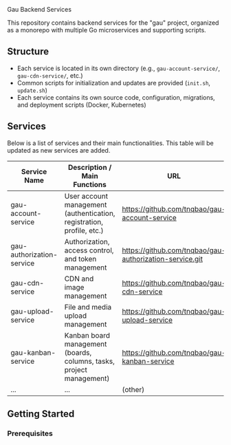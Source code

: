 <div style="align-items: center"> Gau Backend Services</div>

This repository contains backend services for the "gau" project, organized as a monorepo with multiple Go microservices and supporting scripts.

## Structure

- Each service is located in its own directory (e.g., `gau-account-service/`, `gau-cdn-service/`, etc.)
- Common scripts for initialization and updates are provided (`init.sh`, `update.sh`)
- Each service contains its own source code, configuration, migrations, and deployment scripts (Docker, Kubernetes)

## Services

Below is a list of services and their main functionalities. This table will be updated as new services are added.

| Service Name              | Description / Main Functions                                          | URL                                                     |
|---------------------------|-----------------------------------------------------------------------|---------------------------------------------------------|
| gau-account-service       | User account management (authentication, registration, profile, etc.) | https://github.com/tnqbao/gau-account-service           |
| gau-authorization-service | Authorization, access control, and token management                   | https://github.com/tnqbao/gau-authorization-service.git |
| gau-cdn-service           | CDN and image management                                              | https://github.com/tnqbao/gau-cdn-service               |
| gau-upload-service        | File and media upload management                                      | https://github.com/tnqbao/gau-upload-service            |
| gau-kanban-service        | Kanban board management (boards, columns, tasks, project management)  | https://github.com/tnqbao/gau-kanban-service            |
| ...                       | ...                                                                   | (other)                                                 |


## Getting Started

### Prerequisites
